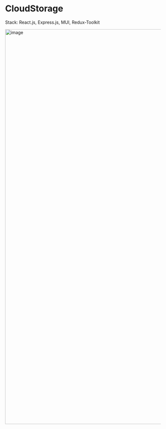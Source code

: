# CloudStorage
Stack: React.js, Express.js, MUI, Redux-Toolkit

<img width="1280" alt="image" src="https://user-images.githubusercontent.com/58086757/202181923-8bef417c-8541-449e-a36c-9624c220e39b.png">
